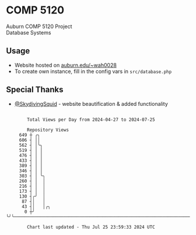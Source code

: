 # COMP 5120
Auburn COMP 5120 Project  
Database Systems

## Usage
- Website hosted on [auburn.edu/~wah0028](https://webhome.auburn.edu/~wah0028/)
- To create own instance, fill in the config vars in `src/database.php`

## Special Thanks
- [@SkydivingSquid](https://github.com/SkydivingSquid) - website beautification & added functionality

```

        Total Views per Day from 2024-04-27 to 2024-07-25

        Repository Views
     649 ┼ ╭╮
     606 ┤ ││
     562 ┤ │╰╮
     519 ┤ │ │
     476 ┤ │ │
     433 ┤ │ │
     389 ┤ │ │
     346 ┤ │ │
     303 ┤ │ ╰╮
     260 ┤ │  │
     216 ┤ │  │
     173 ┤ │  │
     130 ┤╭╯  │
      87 ┤│   │
      43 ┤│   │╭╮
       0 ┼╯   ╰╯╰──────────────────────────────────────────────────────────────────────────────────

        Chart last updated - Thu Jul 25 23:59:33 2024 UTC
        
```
